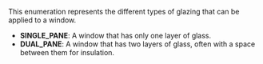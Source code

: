 This enumeration represents the different types of glazing that can be applied to a window.

- **SINGLE_PANE**: A window that has only one layer of glass.
- **DUAL_PANE**: A window that has two layers of glass, often with a space between them for insulation.